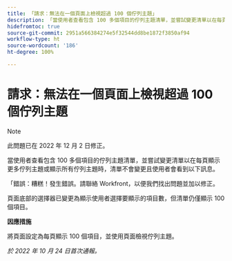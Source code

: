 ```yaml
---
title: 「請求：無法在一個頁面上檢視超過 100 個佇列主題」
description: 「當使用者查看包含 100 多個項目的佇列主題清單，並嘗試變更清單以在每頁顯示更多佇列主題或顯示所有佇列主題時，清單不會變更且使用者會看到錯誤訊息。」
hidefromtoc: true
source-git-commit: 2951a566384274e5f32544dd8be1872f3850af94
workflow-type: ht
source-wordcount: '186'
ht-degree: 100%

---
```



# 請求：無法在一個頁面上檢視超過 100 個佇列主題

>[!NOTE]
>
>此問題已在 2022 年 12 月 2 日修正。

當使用者查看包含 100 多個項目的佇列主題清單，並嘗試變更清單以在每頁顯示更多佇列主題或顯示所有佇列主題時，清單不會變更且使用者會看到以下訊息。

「錯誤：糟糕！發生錯誤。請聯絡 Workfront，以便我們找出問題並加以修正。

頁面底部的選擇器已變更為顯示使用者選擇要顯示的項目數，但清單仍僅顯示 100 個項目。

**因應措施**

將頁面設定為每頁顯示 100 個項目，並使用頁面檢視佇列主題。

_於 2022 年 10 月 24 日首次通報。_

